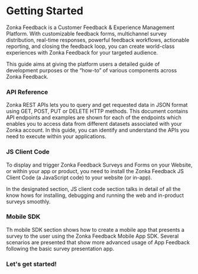 # Getting Started

Zonka Feedback is a Customer Feedback & Experience Management Platform. With customizable feedback forms, multichannel survey distribution, real-time responses, powerful feedback workflows, actionable reporting, and closing the feedback loop, you can create world-class experiences with Zonka Feedback for your targeted audience.

This guide aims at giving the platform users a detailed guide of development purposes or the “how-to” of various components across Zonka Feedback.&#x20;

### API Reference

Zonka REST APIs lets you to query and get requested data in JSON format using GET, POST, PUT or DELETE HTTP methods. This document contains API endpoints and examples are shown for each of the endpoints which enables you to access data from different datasets associated with your Zonka account. In this guide, you can identify and understand the APIs you need to execute within your applications.&#x20;

### JS Client Code

To display and trigger Zonka Feedback Surveys and Forms on your Website, or within your app or product, you need to install the Zonka Feedback JS Client Code (a JavaScript code) to your website (or in-app).&#x20;

In the designated section, JS client code section talks in detail of all the know hows for installing, debugging and running the web and in-product surveys smoothly.

### Mobile SDK

Th mobile SDK section shows how to create a mobile app that presents a survey to the user using the Zonka Feedback Mobile App SDK. Several scenarios are presented that show more advanced usage of App Feedback following the basic survey presentation app.&#x20;

### Let's get started!
